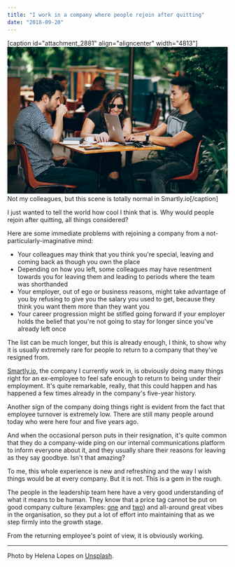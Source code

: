 ```yaml
---
title: "I work in a company where people rejoin after quitting"
date: "2018-09-20"
---
```


\[caption id="attachment\_2881" align="aligncenter" width="4813"\]![people working laughing over laptop at cafe nick ang blog](images/helena-lopes-592971-unsplash.jpg) Not my colleagues, but this scene is totally normal in Smartly.io\[/caption\]

I just wanted to tell the world how cool I think that is. Why would people rejoin after quitting, all things considered?

Here are some immediate problems with rejoining a company from a not-particularly-imaginative mind:

- Your colleagues may think that you think you're special, leaving and coming back as though you own the place
- Depending on how you left, some colleagues may have resentment towards you for leaving them and leading to periods where the team was shorthanded
- Your employer, out of ego or business reasons, might take advantage of you by refusing to give you the salary you used to get, because they think you want them more than they want you
- Your career progression might be stifled going forward if your employer holds the belief that you're not going to stay for longer since you've already left once

The list can be much longer, but this is already enough, I think, to show why it is usually extremely rare for people to return to a company that they've resigned from.

[Smartly.io](https://smartly.io), the company I currently work in, is obviously doing many things right for an ex-employee to feel safe enough to return to being under their employment. It's quite remarkable, really, that this could happen and has happened a few times already in the company's five-year history.

Another sign of the company doing things right is evident from the fact that employee turnover is extremely low. There are still many people around today who were here four and five years ago.

And when the occasional person puts in their resignation, it's quite common that they do a company-wide ping on our internal communications platform to inform everyone about it, and they usually share their reasons for leaving as they say goodbye. Isn't that amazing?

To me, this whole experience is new and refreshing and the way I wish things would be at every company. But it is not. This is a gem in the rough.

The people in the leadership team here have a very good understanding of what it means to be human. They know that a price tag cannot be put on good company culture (examples: [one](https://www.nickang.com/you-are-new-speak-up/) and [two](https://www.nickang.com/work-life-balance/)) and all-around great vibes in the organisation, so they put a lot of effort into maintaining that as we step firmly into the growth stage.

From the returning employee's point of view, it is obviously working.

* * *

Photo by Helena Lopes on [Unsplash](https://unsplash.com/photos/UZe35tk5UoA).

